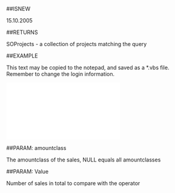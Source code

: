 
##ISNEW

15.10.2005


##RETURNS

SOProjects - a collection of projects matching the query


##EXAMPLE

This text may be copied to the notepad, and saved as a *.vbs file. Remember to change the login information.

![](..\..\Examples\vbs\SOFind.ProjectsWithNumSalesCreatedPeriod.vbs.txt)


##PARAM: amountclass

The amountclass of the sales, NULL equals all amountclasses


##PARAM: Value

Number of sales in total to compare with the operator

